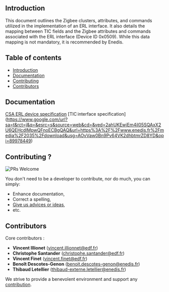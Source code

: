 ## <a name="introduction"></a> Introduction
This document outlines the Zigbee clusters, attributes, and commands utilized in the implementation of an ERL interface. It also details the mapping between TIC fields and the Zigbee attributes and commands associated with the ERL interface (Device ID 0x0509). While this data mapping is not mandatory, it is recommended by Enedis.

## Table of contents

* [Introduction](#introduction)
* [Documentation](#documentation)
* [Contributing](#contrib)
* [Contributors](#contributors)


## <a name="documentation"></a> Documentation

[CSA ERL device specification](https://csa-iot.org/developer-resource/specifications-download-request/)
[TIC interface specification] (https://www.google.com/url?sa=t&rct=j&q=&esrc=s&source=web&cd=&ved=2ahUKEwjEm4il05SQAxX2U6QEHcdlMpwQFnoECBgQAQ&url=https%3A%2F%2Fwww.enedis.fr%2Fmedia%2F2035%2Fdownload&usg=AOvVaw0Bn9Pv64VK2dhbtmrZD8YD&opi=89978449)

## <a name="contrib"></a> Contributing ?

![PRs Welcome](https://img.shields.io/badge/PRs-welcome-brightgreen.svg?style=flat-square)

You don't need to be a developer to contribute, nor do much, you can simply:
* Enhance documentation,
* Correct a spelling,
* [Give us advices or ideas](https://github.com/Enedis-OSS/TIC2Zigbee/issues/new/choose),
* etc.

## <a name="contributors"></a> Contributors

Core contributors :
* **Vincent Illionet** (<vincent.illionnet@edf.fr>)
* **Christophe Santander** (<christophe.santander@edf.fr>)
* **Vincent Finet** (<vincent.finet@edf.fr>)
* **Benoît Descotes-Genon** (<benoit.descotes-genon@enedis.fr>)
* **Thibaud Letellier** (<thibaud-externe.letellier@enedis.fr>)

We strive to provide a benevolent environment and support any [contribution](#contrib).

